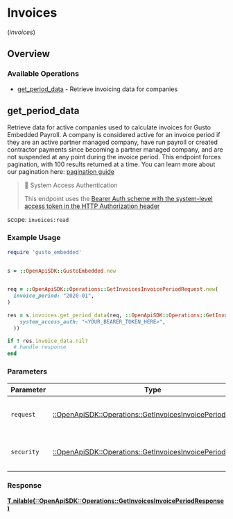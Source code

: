# Invoices
(*invoices*)

## Overview

### Available Operations

* [get_period_data](#get_period_data) - Retrieve invoicing data for companies

## get_period_data

Retrieve data for active companies used to calculate invoices for Gusto Embedded Payroll. A company is considered active for an invoice period if they are an active partner managed company, have run payroll or created contractor payments since becoming a partner managed company, and are not suspended at any point during the invoice period.  This endpoint forces pagination, with 100 results returned at a time. You can learn more about our pagination here: [pagination guide](https://docs.gusto.com/embedded-payroll/docs/pagination) 

> 📘 System Access Authentication
>
> This endpoint uses the [Bearer Auth scheme with the system-level access token in the HTTP Authorization header](https://docs.gusto.com/embedded-payroll/docs/system-access)

scope: `invoices:read`

### Example Usage

```ruby
require 'gusto_embedded'


s = ::OpenApiSDK::GustoEmbedded.new


req = ::OpenApiSDK::Operations::GetInvoicesInvoicePeriodRequest.new(
  invoice_period: "2020-01",
)
    
res = s.invoices.get_period_data(req, ::OpenApiSDK::Operations::GetInvoicesInvoicePeriodSecurity.new(
    system_access_auth: "<YOUR_BEARER_TOKEN_HERE>",
  ))

if ! res.invoice_data.nil?
  # handle response
end

```

### Parameters

| Parameter                                                                                                                 | Type                                                                                                                      | Required                                                                                                                  | Description                                                                                                               |
| ------------------------------------------------------------------------------------------------------------------------- | ------------------------------------------------------------------------------------------------------------------------- | ------------------------------------------------------------------------------------------------------------------------- | ------------------------------------------------------------------------------------------------------------------------- |
| `request`                                                                                                                 | [::OpenApiSDK::Operations::GetInvoicesInvoicePeriodRequest](../../models/operations/getinvoicesinvoiceperiodrequest.md)   | :heavy_check_mark:                                                                                                        | The request object to use for the request.                                                                                |
| `security`                                                                                                                | [::OpenApiSDK::Operations::GetInvoicesInvoicePeriodSecurity](../../models/operations/getinvoicesinvoiceperiodsecurity.md) | :heavy_check_mark:                                                                                                        | The security requirements to use for the request.                                                                         |

### Response

**[T.nilable(::OpenApiSDK::Operations::GetInvoicesInvoicePeriodResponse)](../../models/operations/getinvoicesinvoiceperiodresponse.md)**

